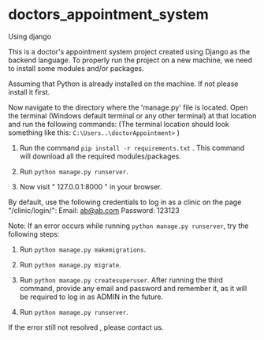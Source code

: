 # doctors_appointment_system
Using django

This is a doctor's appointment system project created using Django as the backend language. To properly run the project on a new machine, we need to install some modules and/or packages.

Assuming that Python is already installed on the machine. If not please install it first.

Now navigate to the directory where the 'manage.py' file is located. Open the terminal (Windows default terminal or any other terminal) at that location and run the following commands: (The terminal location should look something like this: ``` C:\Users..\doctorAppointment> ``` )

1) Run the command ``` pip install -r requirements.txt ``` . This command will download all the required modules/packages.

2) Run ``` python manage.py runserver ```.

3) Now visit " 127.0.0.1:8000 " in your browser.

By default, use the following credentials to log in as a clinic on the page "/clinic/login/":
Email: ab@ab.com
Password: 123123




Note: If an error occurs while running ``` python manage.py runserver ```, try the following steps:

1) Run ``` python manage.py makemigrations ```.

2) Run ``` python manage.py migrate ```.

3) Run ``` python manage.py createsuperuser ```. 
      After running the third command, provide any email and password and remember it, as it will be required to log in as ADMIN in the future.

4) Run  ``` python manage.py runserver ```.

If the error still not resolved , please contact us.
